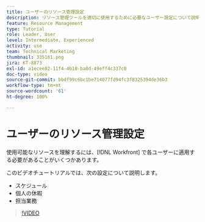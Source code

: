 ```yaml
---
title: ユーザーのリソース管理設定
description: リソース管理ツールを適切に使用するために必要なユーザー設定について説明します。
feature: Resource Management
type: Tutorial
role: Leader, User
level: Intermediate, Experienced
activity: use
team: Technical Marketing
thumbnail: 335161.png
jira: KT-8873
exl-id: a1ecee82-11f4-4b10-ba0d-49eff4c337c0
doc-type: video
source-git-commit: bbdf99c6bc1be714077fd94fc3f8325394de36b3
workflow-type: tm+mt
source-wordcount: '61'
ht-degree: 100%

---
```


# ユーザーのリソース管理設定

使用可能なリソースを理解するには、[!DNL Workfront] で各ユーザーに適用する必要があることがいくつかあります。

このビデオチュートリアルでは、次の設定について説明します。

* スケジュール
* 個人の休暇
* 担当業務

>[!VIDEO](https://video.tv.adobe.com/v/3420169/?quality=12&learn=on&enablevpops=1&captions=jpn)
